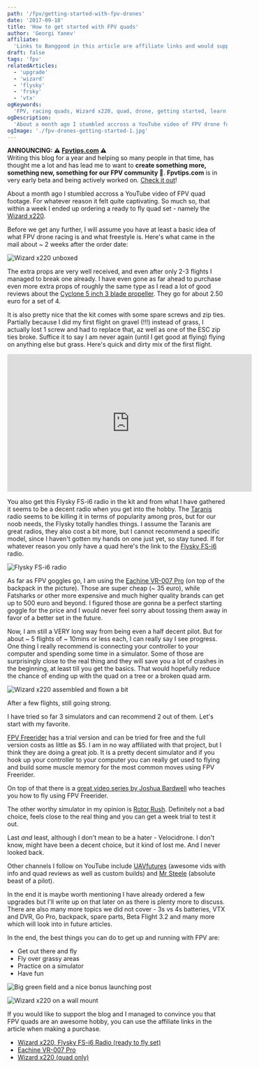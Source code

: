 ```yaml
---
path: '/fpv/getting-started-with-fpv-drones'
date: '2017-09-18'
title: 'How to get started with FPV quads'
author: 'Georgi Yanev'
affiliate:
  'Links to Banggood in this article are affiliate links and would support the blog if used to make a purchase.'
draft: false
tags: 'fpv'
relatedArticles:
  - 'upgrade'
  - 'wizard'
  - 'flysky'
  - 'frsky'
  - 'vtx'
ogKeywords:
  'FPV, racing quads, Wizard x220, quad, drone, getting started, learn to fly quads'
ogDescription:
  'About a month ago I stumbled accross a YouTube video of FPV drone footage. For whatever reason it felt quite captivating. So much so, that within a week I ended up ordering a ready to fly drone set - namely the Wizard x220.'
ogImage: './fpv-drones-getting-started-1.jpg'
---
```


<div class="article-update-notification">
  <strong>ANNOUNCING: ⚠️ <a href="https://www.fpvtips.com">Fpvtips.com</a> ⚠️</strong><br>
  Writing this blog for a year and helping so many people in that time, has thought me a lot and has lead me to want to
  <strong>create something more, something new, something for our FPV community 💜</strong>. <strong>Fpvtips.com</strong> is in very early beta and being actively worked on. <a href="https://www.fpvtips.com">Check it out</a>!
</div>

About a month ago I stumbled accross a YouTube video of FPV quad footage. For whatever reason it felt quite captivating. So much so, that within a week I ended up ordering a ready to fly quad set - namely the [Wizard x220][1].

Before we get any further, I will assume you have at least a basic idea of what FPV drone racing is and what freestyle is. Here's what came in the mail about ~ 2 weeks after the order date:

![Wizard x220 unboxed](fpv-drones-getting-started-1.jpg)

The extra props are very well received, and even after only 2-3 flights I managed to break one already. I have even gone as far ahead to purchase even more extra props of roughly the same type as I read a lot of good reviews about the [Cyclone 5 inch 3 blade propeller][2]. They go for about 2.50 euro for a set of 4.

It is also pretty nice that the kit comes with some spare screws and zip ties. Partially because I did my first flight on gravel (!!!) instead of grass, I actually lost 1 screw and had to replace that, az well as one of the ESC zip ties broke.
Suffice it to say I am never again (until I get good at flying) flying on anything else but grass.
Here's quick and dirty mix of the first flight.

<iframe width="560" height="315" src="https://www.youtube.com/embed/oumHGODwJ-s?rel=0" frameborder="0" allowfullscreen></iframe>

You also get this Flysky FS-i6 radio in the kit and from what I have gathered it seems to be a decent radio when you get into the hobby. The [Taranis][3] radio seems to be killing it in terms of popularity among pros, but for our noob needs, the Flysky totally handles things. I assume the Taranis are great radios, they also cost a bit more, but I cannot recommend a specific model, since I haven't gotten my hands on one just yet, so stay tuned. If for whatever reason you only have a quad here's the link to the [Flysky FS-i6][4] radio.

![Flysky FS-i6 radio](fpv-drones-getting-started-2.jpg)

As far as FPV goggles go, I am using the [Eachine VR-007 Pro][5] (on top of the backpack in the picture). Those are super cheap (~ 35 euro), while Fatsharks or other more expensive and much higher quality brands can get up to 500 euro and beyond. I figured those are gonna be a perfect starting goggle for the price and I would never feel sorry about tossing them away in favor of a better set in the future.

Now, I am still a VERY long way from being even a half decent pilot. But for about ~ 5 flights of ~ 10mins or less each, I can really say I see progress. One thing I really recommend is connecting your controller to your computer and spending some time in a simulator. Some of those are surprisingly close to the real thing and they will save you a lot of crashes in the beginning, at least till you get the basics. That would hopefully reduce the chance of ending up with the quad on a tree or a broken quad arm.

![Wizard x220 assembled and flown a bit](fpv-drones-getting-started-4.jpg)

After a few flights, still going strong.

I have tried so far 3 simulators and can recommend 2 out of them. Let's start with my favorite.

[FPV Freerider][6] has a trial version and can be tried for free and the full version costs as little as $5. I am in no way affiliated with that project, but I think they are doing a great job. It is a pretty decent simulator and if you hook up your controller to your computer you can really get used to flying and build some muscle memory for the most common moves using FPV Freerider.

On top of that there is a [great video series by Joshua Bardwell][7] who teaches you how to fly using FPV Freerider.

The other worthy simulator in my opinion is [Rotor Rush][8]. Definitely not a bad choice, feels close to the real thing and you can get a week trial to test it out.

Last _and_ least, although I don't mean to be a hater - Velocidrone. I don't know, might have been a decent choice, but it kind of lost me. And I never looked back.

Other channels I follow on YouTube include [UAVfutures][9] (awesome vids with info and quad reviews as well as custom builds) and [Mr Steele][10] (absolute beast of a pilot).

In the end it is maybe worth mentioning I have already ordered a few upgrades but I'll write up on that later on as there is plenty more to discuss. There are also many more topics we did not cover - 3s vs 4s batteries, VTX and DVR, Go Pro, backpack, spare parts, Beta Flight 3.2 and many more which will look into in future articles.

In the end, the best things you can do to get up and running with FPV are:

- Get out there and fly
- Fly over grassy areas
- Practice on a simulator
- Have fun

![Big green field and a nice bonus launching post](fpv-drones-getting-started-5.jpg)

![Wizard x220 on a wall mount](fpv-drones-getting-started-3.jpg)

If you would like to support the blog and I managed to convince you that FPV quads are an awesome hobby, you can use the affiliate links in the article when making a purchase.

- [Wizard x220, Flysky FS-i6 Radio (ready to fly set)][1]
- [Eachine VR-007 Pro][5]
- [Wizard x220 (quad only)][11]

[0]: Linkslist
[1]: https://bit.ly/eachine-wizardx220
[2]: https://bit.ly/dal-prop
[3]: https://bit.ly/taranis-x9d
[4]: https://bit.ly/flysky-fs-i6
[5]: https://bit.ly/eachine-vr007
[6]: https://fpv-freerider.itch.io/fpv-freerider
[7]: https://www.youtube.com/watch?v=391D5dX7LKg&list=PLwoDb7WF6c8kjYXam4m3msvRbkORU41GY
[8]: http://rotorrush.com/
[9]: https://www.youtube.com/channel/UC3ioIOr3tH6Yz8qzr418R-g
[10]: https://www.youtube.com/channel/UCQEqPV0AwJ6mQYLmSO0rcNA
[11]: https://bit.ly/only-wizard
